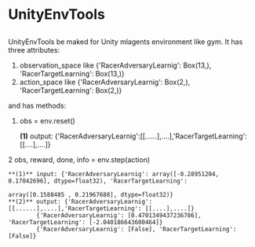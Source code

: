 # UnityEnvTools

## 

###

UnityEnvTools be maked for Unity mlagents environment like gym.
It has three attributes:
1. observation_space  like {'RacerAdversaryLearnig': Box(13,), 'RacerTargetLearning': Box(13,)}
2.  action_space like {'RacerAdversaryLearnig': Box(2,), 'RacerTargetLearning': Box(2,)}

and has methods:
1. obs = env.reset()

    **(1)** output: {'RacerAdversaryLearnig':[[......],....],'RacerTargetLearning': [[....],....]}
    
2 obs, reward, done, info = env.step(action)

    **(1)** input: {'RacerAdversaryLearnig': array([-0.28951204,  0.17042696], dtype=float32), 'RacerTargetLearning': 
    
    array([0.1588485 , 0.21967688], dtype=float32)}
    **(2)** output: {'RacerAdversaryLearnig':[[......],....],'RacerTargetLearning': [[....],....]}
            {'RacerAdversaryLearnig': [0.4701349437236786], 'RacerTargetLearning': [-2.040186643600464]}
            {'RacerAdversaryLearnig': [False], 'RacerTargetLearning': [False]}

